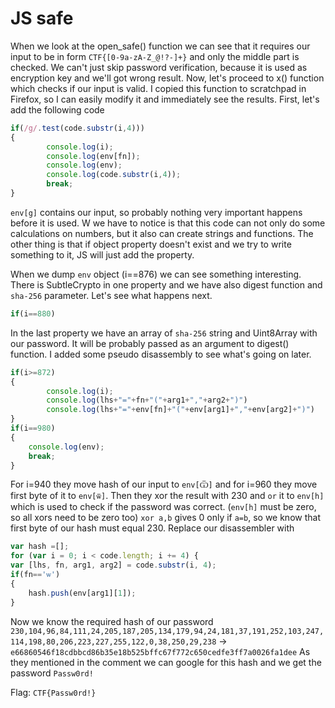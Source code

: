 # JS safe


When we look at the open_safe() function we can see that it requires our input to be in form `CTF{[0-9a-zA-Z_@!?-]+}` and only the middle part is checked.
We can't just skip password verification, because it is used as encryption key and we'll got wrong result.
Now, let's proceed to x() function which checks if our input is valid.
I copied this function to scratchpad in Firefox, so I can easily modify it and immediately see the results.
First, let's add the following code
```js
if(/g/.test(code.substr(i,4)))
{
		console.log(i);
		console.log(env[fn]);
		console.log(env);
		console.log(code.substr(i,4));
		break;
}
```
`env[g]` contains our input, so probably nothing very important happens before it is used.
W we have to notice is that this code can not only do some calculations on numbers, but it also can create strings and functions.
The other thing is that if object property doesn't exist and we try to write something to it, JS will just add the property.

When we dump `env` object (i==876) we can see something interesting.
There is SubtleCrypto in one property and we have also digest function and `sha-256` parameter. Let's see what happens next.
```js
if(i==880)
```
In the last property we have an array of `sha-256` string and Uint8Array with our password.
It will be probably passed as an argument to digest() function.
I added some pseudo disassembly to see what's going on later.
```js
if(i>=872)
{
		console.log(i);
		console.log(lhs+"="+fn+"("+arg1+","+arg2+")")
		console.log(lhs+"="+env[fn]+"("+env[arg1]+","+env[arg2]+")")
}
if(i==980)
{
	console.log(env);
	break;
}
```
For i=940 they move hash of our input to `env[Ѿ]` and for i=960 they move first byte of it to `env[ѿ]`. Then they xor the result with 230 and `or` it to `env[h]` which is used to check if the password was correct. (`env[h]` must be zero, so all xors need to be zero too)
`xor a,b` gives 0 only if `a=b`, so we know that first byte of our hash must equal 230.
Replace our disassembler with
```js
var hash =[];
for (var i = 0; i < code.length; i += 4) {
var [lhs, fn, arg1, arg2] = code.substr(i, 4);
if(fn=='ѡ')
{
	hash.push(env[arg1][1]);
}
```
Now we know the required hash of our password ` 230,104,96,84,111,24,205,187,205,134,179,94,24,181,37,191,252,103,247,114,198,80,206,223,227,255,122,0,38,250,29,238` -> `e66860546f18cdbbcd86b35e18b525bffc67f772c650cedfe3ff7a0026fa1dee`
As they mentioned in the comment we can google for this hash and we get the password `Passw0rd!`

Flag: `CTF{Passw0rd!}`
